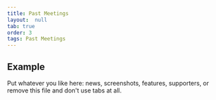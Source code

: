 ```yaml
---
title: Past Meetings
layout:  null
tab: true
order: 3
tags: Past Meetings
---
```


## Example

Put whatever you like here: news, screenshots, features, supporters, or remove this file and don't use tabs at all.
